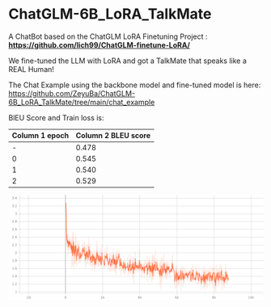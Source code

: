 # ChatGLM-6B_LoRA_TalkMate

A ChatBot based on the ChatGLM LoRA Finetuning Project : **https://github.com/lich99/ChatGLM-finetune-LoRA/**

We fine-tuned the LLM with LoRA and got a TalkMate that speaks like a REAL Human!

The Chat Example using the backbone model and fine-tuned model is here: https://github.com/ZeyuBa/ChatGLM-6B_LoRA_TalkMate/tree/main/chat_example

BlEU Score and Train loss is:

| Column 1 epoch | Column 2 BLEU score |
| --------------- | --------------- |
| - | 0.478 |
| 0 | 0.545 |
| 1 | 0.540 |
| 2 | 0.529 |

![Loss](https://github.com/ZeyuBa/ChatGLM-6B_LoRA_TalkMate/blob/main/fig/train_loss.png)
